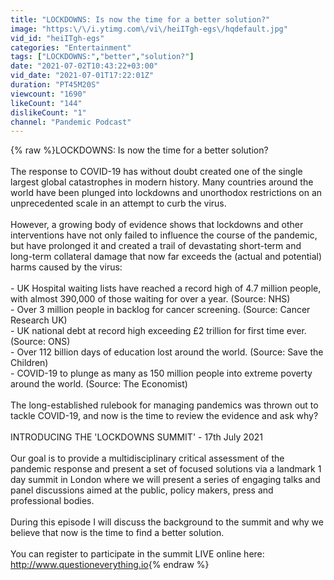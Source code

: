 ```yaml
---
title: "LOCKDOWNS: Is now the time for a better solution?"
image: "https:\/\/i.ytimg.com\/vi\/heiITgh-egs\/hqdefault.jpg"
vid_id: "heiITgh-egs"
categories: "Entertainment"
tags: ["LOCKDOWNS:","better","solution?"]
date: "2021-07-02T10:43:22+03:00"
vid_date: "2021-07-01T17:22:01Z"
duration: "PT45M20S"
viewcount: "1690"
likeCount: "144"
dislikeCount: "1"
channel: "Pandemic Podcast"
---
```

{% raw %}LOCKDOWNS: Is now the time for a better solution?<br /><br />The response to COVID-19 has without doubt created one of the single largest global catastrophes in modern history. Many countries around the world have been plunged into lockdowns and unorthodox restrictions on an unprecedented scale in an attempt to curb the virus. <br /><br />However, a growing body of evidence shows that lockdowns and other interventions have not only failed to influence the course of the pandemic, but have prolonged it and created a trail of devastating short-term and long-term collateral damage that now far exceeds the (actual and potential) harms caused by the virus:<br /><br />- UK Hospital waiting lists have reached a record high of 4.7 million people, with almost 390,000 of those waiting for over a year. (Source: NHS)<br />- Over 3 million people in backlog for cancer screening. (Source: Cancer Research UK)<br />- UK national debt at record high exceeding £2 trillion for first time ever. (Source: ONS)<br />- Over 112 billion days of education lost around the world. (Source: Save the Children)<br />- COVID-19 to plunge as many as 150 million people into extreme poverty around the world. (Source: The Economist)<br /><br />The long-established rulebook for managing pandemics was thrown out to tackle COVID-19, and now is the time to review the evidence and ask why?<br /><br />INTRODUCING THE 'LOCKDOWNS SUMMIT' - 17th July 2021<br /><br />Our goal is to provide a multidisciplinary critical assessment of the pandemic response and present a set of focused solutions via a landmark 1 day summit in London where we will present a series of engaging talks and panel discussions aimed at the public, policy makers, press and professional bodies. <br /><br />During this episode I will discuss the background to the summit and why we believe that now is the time to find a better solution. <br /><br />You can register to participate in the summit LIVE online here: <a rel="nofollow" target="blank" href="http://www.questioneverything.io">http://www.questioneverything.io</a>{% endraw %}
